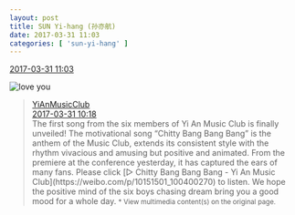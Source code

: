 ```yaml
---
layout: post
title: SUN Yi-hang (孙亦航)
date: 2017-03-31 11:03
categories: [ 'sun-yi-hang' ]
---
```


<div class="weibo-info">
  <a href="http://weibo.com/6108316220/ECjz1dLbb">2017-03-31 11:03</a>
</div>

![love you](http://img.t.sinajs.cn/t4/appstyle/expression/ext/normal/6d/lovea_org.gif)

<!-- more -->

> <div class="weibo-post-name">
>   <a href="http://weibo.com/u/6094546964">YiAnMusicClub</a>
> </div>
> <div class="weibo-info">
>   <a href="http://weibo.com/6094546964/ECjh219pP">2017-03-31 10:18</a>
> </div>
> The first song from the six members of Yi An Music Club is finally unveiled! The motivational song “Chitty Bang Bang Bang” is the anthem of the Music Club, extends its consistent style with the rhythm vivacious and amusing but positive and animated. From the premiere at the conference yesterday, it has captured the ears of many fans. Please click [▷ Chitty Bang Bang Bang - Yi An Music Club](https://weibo.com/p/10151501_100400270) to listen. We hope the positive mind of the six boys chasing dream bring you a good mood for a whole day.  
> <small>* View multimedia content(s) on the original page.</small>
